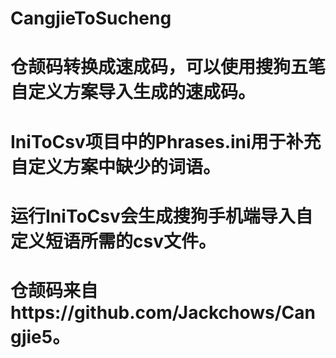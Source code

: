 # CangjieToSucheng
# 仓颉码转换成速成码，可以使用搜狗五笔自定义方案导入生成的速成码。
# IniToCsv项目中的Phrases.ini用于补充自定义方案中缺少的词语。
# 运行IniToCsv会生成搜狗手机端导入自定义短语所需的csv文件。
# 仓颉码来自https://github.com/Jackchows/Cangjie5。

